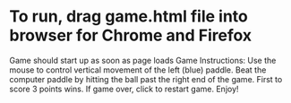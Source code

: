 # To run, drag game.html file into browser for Chrome and Firefox
Game should start up as soon as page loads
Game Instructions:
Use the mouse to control vertical movement of the left (blue) paddle.
Beat the computer paddle by hitting the ball past the right end of the game.
First to score 3 points wins.
If game over, click to restart game.
Enjoy!
